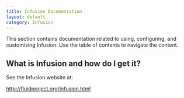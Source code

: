 ```yaml
---
title: Infusion Documentation
layout: default
category: Infusion
---
```


This section contains documentation related to using, configuring, and customizing Infusion. Use the table of contents to navigate the content.

## What is Infusion and how do I get it?

See the Infusion website at:

<http://fluidproject.org/infusion.html>
